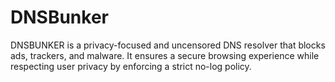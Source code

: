 # DNSBunker
DNSBUNKER is a privacy-focused and uncensored DNS resolver that blocks ads, trackers, and malware. It ensures a secure browsing experience while respecting user privacy by enforcing a strict no-log policy.
